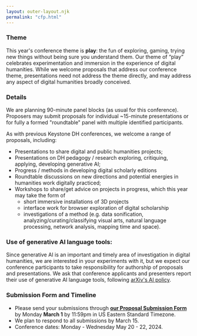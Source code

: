 ```yaml
---
layout: outer-layout.njk
permalink: "cfp.html"
---
```


### Theme
This year's conference theme is **play**: the fun of exploring, gaming,
trying new things without being sure you understand them.
Our theme of “play” celebrates experimentation and immersion in the experience of digital humanities.
While we welcome proposals that address our conference theme, 
presentations need not address the theme directly, and may address any aspect of digital humanities broadly conceived. 

### Details
We are planning 90-minute panel blocks (as usual for this conference). Proposers may submit proposals for individual ~15-minute presentations or 
for fully a formed "roundtable" panel with multiple identified participants. 

As with previous Keystone DH conferences, we welcome a range of proposals, including:
* Presentations to share digital and public humanities projects;
* Presentations on DH pedagogy / research exploring, critiquing, applying, developing generative AI;
* Progress / methods in developing digital scholarly editions 
* Roundtable discussions on new directions and potential energies in humanities work digitally practiced;
* Workshops to share/get advice on projects in progress, which this year may take the form of
  * short immersive installations of 3D projects
  * interface work for browser exploration of digital scholarship
  * investigations of a method (e.g. data sonification, analyzing/curating/classifying visual arts, natural language processing, network analysis, mapping time and space).

### Use of generative AI language tools:
Since generative AI is an important and timely area of investigation in digital humanities, we 
are interested in your experiments with it, but we expect our conference participants to take responsibility for authorship of proposals and presentations. 
We ask that conference applicants and presenters report their use of generative AI language tools, following
[arXiv's AI policy](https://blog.arxiv.org/2023/01/31/arxiv-announces-new-policy-on-chatgpt-and-similar-tools/).

### Submission Form and Timeline
* Please send your submissions through **[our Proposal Submission Form](https://forms.gle/pNKMjbZVr6Hz4qwV9)** by Monday **March 1** by 11:59pm in US Eastern Standard Timezone. 
* We plan to respond to all submissions by March 15.
* Conference dates: Monday - Wednesday May 20 - 22, 2024.